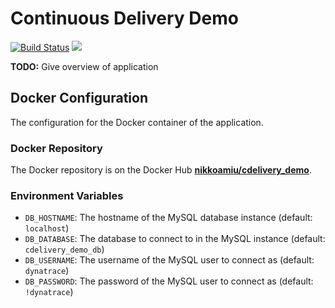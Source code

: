 # Continuous Delivery Demo

[![Build Status](http://va1dynadevsrv02.local:8080/buildStatus/icon?job=CDelivery_Demo)](http://va1dynadevsrv02.local:8080/job/CDelivery_Demo/)
[![](https://badge.imagelayers.io/nikkoamiu/cdelivery_demo:latest.svg)](https://imagelayers.io/?images=nikkoamiu/cdelivery_demo:latest 'Get your own badge on imagelayers.io')

**TODO:** Give overview of application

## Docker Configuration

The configuration for the Docker container of the application.

### Docker Repository

The Docker repository is on the Docker Hub **[nikkoamiu/cdelivery_demo](https://hub.docker.com/r/nikkoamiu/cdelivery_demo/)**.

### Environment Variables

- `DB_HOSTNAME`: The hostname of the MySQL database instance (default: `localhost`)
- `DB_DATABASE`: The database to connect to in the MySQL instance (default: `cdelivery_demo_db`)
- `DB_USERNAME`: The username of the MySQL user to connect as (default: `dynatrace`)
- `DB_PASSWORD`: The password of the MySQL user to connect as (default: `!dynatrace`)
